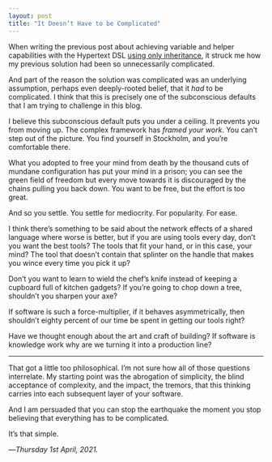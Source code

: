 ```yaml
---
layout: post
title: "It Doesn’t Have to be Complicated"
---
```


When writing the previous post about achieving variable and helper capabilities with the Hypertext DSL [using only inheritance][hdi], it struck me how my previous solution had been so unnecessarily complicated.

And part of the reason the solution was complicated was an underlying assumption, perhaps even deeply-rooted belief, that it _had_ to be complicated. I think that this is precisely one of the subconscious defaults that I am trying to challenge in this blog.

I believe this subconscious default puts you under a ceiling. It prevents you from moving up. The complex framework has _framed your work_. You can’t step out of the picture. You find yourself in Stockholm, and you’re comfortable there.

What you adopted to free your mind from death by the thousand cuts of mundane configuration has put your mind in a prison; you can see the green field of freedom but every move towards it is discouraged by the chains pulling you back down. You want to be free, but the effort is too great.

And so you settle. You settle for mediocrity. For popularity. For ease.

I think there’s something to be said about the network effects of a shared language where worse is better, but if you are using tools every day, don’t you want the best tools? The tools that fit your hand, or in this case, your mind? The tool that doesn’t contain that splinter on the handle that makes you wince every time you pick it up?

Don’t you want to learn to wield the chef’s knife instead of keeping a cupboard full of kitchen gadgets? If you’re going to chop down a tree, shouldn’t you sharpen your axe?

If software is such a force-multiplier, if it behaves asymmetrically, then shouldn’t eighty percent of our time be spent in getting our tools right?

Have we thought enough about the art and craft of building? If software is knowledge work why are we turning it into a production line?

---

That got a little too philosophical. I’m not sure how all of those questions interrelate. My starting point was the abrogation of simplicity, the blind acceptance of complexity, and the impact, the tremors, that this thinking carries into each subsequent layer of your software.

And I am persuaded that you can stop the earthquake the moment you stop believing that everything has to be complicated.

It’s that simple.

—*Thursday 1st April, 2021.*

[hdi]: https://www.crossingtheruby.com/2021/03/31/hypertext-dsl-api-extension-via-inheritance.html

